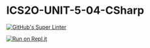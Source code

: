# ICS2O-UNIT-5-04-CSharp

[![GitHub's Super Linter](https://github.com/Curtis-Edwards/ICS2O-UNIT-5-04-CSharp/workflows/GitHub's%20Super%20Linter/badge.svg)](https://github.com/Curtis-Edwards/ICS2O-UNIT-5-04-CSharp/actions)

[![Run on Repl.it](https://repl.it/badge/github/Curtis-Edwards/ICS2O-UNIT-5-04-CSharp)](https://repl.it/github/Curtis-Edwards/ICS2O-UNIT-5-04-CSharp)
